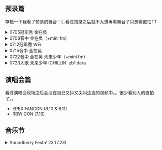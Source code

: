 ## 预录篇

存档一下我看了预录的舞台：(..看过预录之后就不太想再看舞台了只想看直拍TT

<details><summary>0705冠军秀 金在奂</summary>

- [[쇼챔직캠 4K] KIM JAEHWAN - Lucky! (Feat. BOBBY) (김재환 - 개이득 (Feat. BOBBY)) | Show Champion | EP.482](https://www.youtube.com/watch?v=_bCAWnudYI0)
- [[쇼챔직캠 4K] KIM JAEHWAN - Lucky! (Feat. BOBBY) (김재환 - 개이득 (Feat. BOBBY)) | Show Champion | EP.482](https://www.youtube.com/watch?v=xJq8QBp3XGw)
</details>

<details><summary>0708音中 金在奂（+mini fm）</summary>

- [[예능연구소] KIM JAEHWAN – Lucky!(김재환 - 개이득) FanCam | Show! MusicCore | MBC230708방송](https://www.youtube.com/watch?v=G6hYaIvI3Os)
- [[예능연구소] KIM JAEHWAN - Lucky!(김재환 – 개이득) FanCam (Horizontal Ver.) | Show! MusicCore | MBC230708방송](https://www.youtube.com/watch?v=y4zge0koIE0)
- [230708 음중 김재환 미니팬미팅](https://www.youtube.com/watch?v=OJi6PteR5rM)
</details>

<details><summary>0712冠军秀 WEi</summary>

- [[쇼챔직캠 4K] WEi - OVERDRIVE (위아이 - 질주) l Show Champion l EP.483](https://www.youtube.com/watch?v=8VNs1SViO5M)
- [[엔딩원샷] 위아이(WEi) - 질주 (OVERDRIVE) l Show Champion l EP.483](https://www.youtube.com/watch?v=VS0bJ7cWKHk)
- [[쇼챔직캠 4K] WEi KIM YOHAN - OVERDRIVE (위아이 김요한 - 질주) | Show Champion | EP.483](https://www.youtube.com/watch?v=OZlNU-harxg)
</details>

<details><summary>0715音中 金在奂</summary>

- [[예능연구소] KIM JAEHWAN – For Couples Who Just Met (김재환 - 시작되는 연인들을 위해)FanCam|Show!MusicCore|MBC230715방송](https://www.youtube.com/watch?v=tkkwDHEAONY)
- [[예능연구소] KIM JAEHWAN – For Couples Who Just Met (김재환 - 시작되는 연인들을 위해)FanCam|Show!MusicCore|MBC230715방송](https://www.youtube.com/watch?v=opkG-apPjw0)
</details>

<details><summary>0722音中 金在奂 未来少年（+mini fm）</summary>

- [[예능연구소] KIM JAEHWAN - For Couples Who Just Met(김재환 – 시작되는 연인들을 위해)FanCam|Show! MusicCore|MBC230722방송](https://www.youtube.com/watch?v=o7crd-mrtLE)
- [[예능연구소] MIRAE - JUMP!(미래소년 – 점프!) FanCam | Show! MusicCore | MBC230722방송](https://www.youtube.com/watch?v=zYt1UTb1BSM)
- [[예능연구소] MIRAE SON DONG PYO – JUMP!(미래소년 손동표 - 점프!) FanCam | Show! MusicCore | MBC230722방송](https://www.youtube.com/watch?v=gKD80eYqCZU)
- [230722.쇼! 음악중심.#미래소년 미니팬미팅 #mirae #jump](https://www.youtube.com/watch?v=Y-UqaCAokFU)
</details>

<details><summary>0723人歌 未来少年 ICHILLIN' zb1 dara</summary>

- [[안방1열 풀캠4K] 미래소년 'JUMP!' (MIRAE FullCam)│@SBS Inkigayo 230723](https://www.youtube.com/watch?v=Lt3sxzFoFzE)
- [[안방1열 풀캠4K] 아이칠린 'KICK-START' (ICHILLIN' FullCam)│@SBS Inkigayo 230723](https://www.youtube.com/watch?v=pYo7MWn99YY)
- [[안방1열 풀캠4K] 제로베이스원 'In Bloom' (ZEROBASEONE FullCam)│@SBS Inkigayo 230723](https://www.youtube.com/watch?v=rDMzJIwwGSk)
- [[안방1열 풀캠4K] 산다라박 'FESTIVAL' (Sandara Park FullCam)│@SBS Inkigayo 230723](https://www.youtube.com/watch?v=ehP9ahFb9W0)
</details>


## 演唱会篇

看过演唱会现场之后会活在自己又抖又尖叫连连的视频中。。很少看别人的直拍了。。

- EPEX FANCON (6.10 & 6.11)
- RBW CON (7.16)

## 音乐节

<details><summary>Soundberry Festa’ 23 (7.23)</summary>

- [[4k] 230723 김재환 사운드베리 페스타 full](https://www.youtube.com/watch?v=vNNF-EpDdL4&t=2191s)
</details>